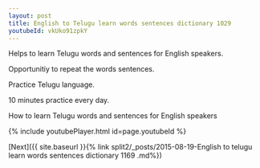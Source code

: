 ```yaml
---
layout: post
title: English to Telugu learn words sentences dictionary 1029 
youtubeId: vkUko91zpkY
---
```

 
 
Helps to learn Telugu words and sentences for English speakers.

Opportunitiy to repeat the words sentences. 

Practice Telugu language. 
 
10 minutes practice every day. 
 
How to learn Telugu words and sentences for English speakers 
 
{% include youtubePlayer.html id=page.youtubeId %}
 
 
[Next]({{ site.baseurl }}{% link  split2/_posts/2015-08-19-English to telugu learn words sentences dictionary 1169 .md%})
 
